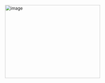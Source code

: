 <img width="314" height="241" alt="image" src="https://github.com/user-attachments/assets/a6048d4b-4b9e-4bfb-a983-42a3f5f776eb" />
